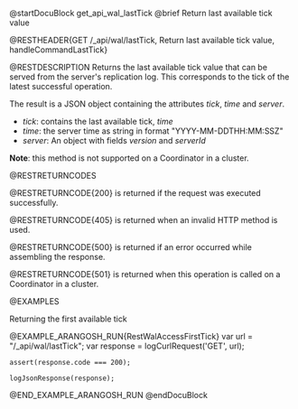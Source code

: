
@startDocuBlock get_api_wal_lastTick
@brief Return last available tick value

@RESTHEADER{GET /_api/wal/lastTick, Return last available tick value, handleCommandLastTick}

@RESTDESCRIPTION
Returns the last available tick value that can be served from the server's
replication log. This corresponds to the tick of the latest successful operation.

The result is a JSON object containing the attributes *tick*, *time* and *server*.
* *tick*: contains the last available tick, *time*
* *time*: the server time as string in format "YYYY-MM-DDTHH:MM:SSZ"
* *server*: An object with fields *version* and *serverId*

**Note**: this method is not supported on a Coordinator in a cluster.

@RESTRETURNCODES

@RESTRETURNCODE{200}
is returned if the request was executed successfully.

@RESTRETURNCODE{405}
is returned when an invalid HTTP method is used.

@RESTRETURNCODE{500}
is returned if an error occurred while assembling the response.

@RESTRETURNCODE{501}
is returned when this operation is called on a Coordinator in a cluster.

@EXAMPLES

Returning the first available tick

@EXAMPLE_ARANGOSH_RUN{RestWalAccessFirstTick}
    var url = "/_api/wal/lastTick";
    var response = logCurlRequest('GET', url);

    assert(response.code === 200);

    logJsonResponse(response);
@END_EXAMPLE_ARANGOSH_RUN
@endDocuBlock
